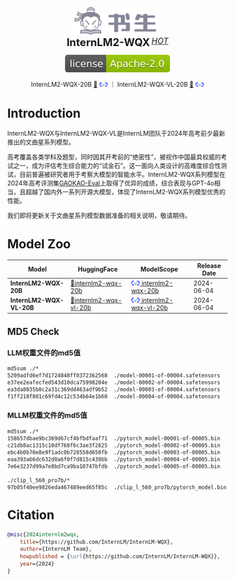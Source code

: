 <div align="center">

<img src="https://raw.githubusercontent.com/InternLM/InternLM/main/assets/logo.svg" width="200"/>
  <div> </div>
  <div align="center">
    <b><font size="5">InternLM2-WQX</font></b>
    <sup>
      <a href="https://internlm.intern-ai.org.cn/">
        <i><font size="4">HOT</font></i>
      </a>
    </sup>
    <div> </div>
  </div>

[![license](https://raw.githubusercontent.com/InternLM/InternLM/main/assets/license.svg)](./LICENSE)



InternLM2-WQX-20B <a href="https://huggingface.co/internlm/internlm2-wqx-20b">🤗</a> <a href="https://modelscope.cn/models/Shanghai_AI_Laboratory/internlm2-wqx-20b/summary"><img src="./assets/modelscope_logo.png" width="20px"></a> ｜ InternLM2-WQX-VL-20B <a href="https://huggingface.co/internlm/internlm2-wqx-vl-20b">🤗</a> <a href="https://modelscope.cn/models/Shanghai_AI_Laboratory/internlm2-wqx-vl-20b/summary"><img src="./assets/modelscope_logo.png" width="20px"></a>
</div>

# Introduction

InternLM2-WQX与InternLM2-WQX-VL是InternLM团队于2024年高考前夕最新推出的文曲星系列模型。

高考覆盖各类学科及题型，同时因其开考前的“绝密性”，被视作中国最具权威的考试之一，成为评估考生综合能力的“试金石”。这一面向人类设计的高难度综合性测试，目前普遍被研究者用于考察大模型的智能水平。InternLM2-WQX系列模型在2024年高考评测集[GAOKAO-Eval](https://github.com/open-compass/GAOKAO-Eval)上取得了优异的成绩，综合表现与GPT-4o相当，且超越了国内外一系列开源大模型，体现了InternLM2-WQX系列模型优秀的性能。

我们即将更新关于文曲星系列模型数据准备的相关说明，敬请期待。


# Model Zoo


| Model                       | HuggingFace                          | ModelScope                           | Release Date |
| --------------------------- | ----------------------------------------- | ---------------------------------------- | ------------ |
| **InternLM2-WQX-20B**          | [🤗internlm2-wqx-20b](https://huggingface.co/internlm/internlm2-wqx-20b) | [<img src="./assets/modelscope_logo.png" width="20px" /> internlm2-wqx-20b](https://modelscope.cn/models/Shanghai_AI_Laboratory/internlm2-wqx-20b/summary) | 2024-06-04   |
| **InternLM2-WQX-VL-20B**          | [🤗internlm2-wqx-vl-20b](https://huggingface.co/internlm/internlm2-wqx-vl-20b) | [<img src="./assets/modelscope_logo.png" width="20px" /> internlm2-wqx-vl-20b](https://modelscope.cn/models/Shanghai_AI_Laboratory/internlm2-wqx-vl-20b/summary) | 2024-06-04   |


## MD5 Check

### LLM权重文件的md5值
```
md5sum ./*
5209adfd6ef7d1724848ff0372362568  ./model-00001-of-00004.safetensors
e37ee2eafecfed543d10dca75998204e  ./model-00002-of-00004.safetensors
ea3da8035b0c2a31c369dd463adf9b52  ./model-00003-of-00004.safetensors
f1ff218f801c69fd4c12c534b64e1b60  ./model-00004-of-00004.safetensors
```

### MLLM权重文件的md5值
```
md5sum ./*
158657dbae9bc369d67cf4bfbdfaaf71  ./pytorch_model-00001-of-00005.bin
c21db8ac1315c10df768f6c3ae3f2825  ./pytorch_model-00002-of-00005.bin
ebc4b0b70e8e9f1adc0b728558d650fb  ./pytorch_model-00003-of-00005.bin
eaa393a66dc632d0a6f0f7d815c439bb  ./pytorch_model-00004-of-00005.bin
7e6e3237d99a7e8bd7ca9ba10747bfdb  ./pytorch_model-00005-of-00005.bin

./clip_l_560_pro7b/*
97b05f40ee9826eda467489eed65f85c  ./clip_l_560_pro7b/pytorch_model.bin
```

# Citation

```bibtex
@misc{2024internlm2wqx,
    title={https://github.com/InternLM/InternLM-WQX},
    author={InternLM Team},
    howpublished = {\url{https://github.com/InternLM/InternLM-WQX}},
    year={2024}
}
```
